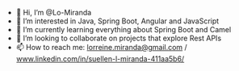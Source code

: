 - 👋 Hi, I’m @Lo-Miranda
- 👀 I’m interested in Java, Spring Boot, Angular and JavaScript
- 🌱 I’m currently learning everything about Spring Boot and Camel
- 💞️ I’m looking to collaborate on projects that explore Rest APIs
- 📫 How to reach me: lorreine.miranda@gmail.com / www.linkedin.com/in/suellen-l-miranda-411aa5b6/

<!---
Lo-Miranda/Lo-Miranda is a ✨ special ✨ repository because its `README.md` (this file) appears on your GitHub profile.
You can click the Preview link to take a look at your changes.
--->
